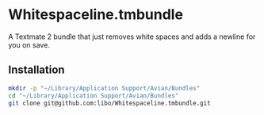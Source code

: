 Whitespaceline.tmbundle
=======================

A Textmate 2 bundle that just removes white spaces and adds a newline for you on save.

## Installation

```bash
mkdir -p "~/Library/Application Support/Avian/Bundles"
cd "~/Library/Application Support/Avian/Bundles"
git clone git@github.com:libo/Whitespaceline.tmbundle.git
```
